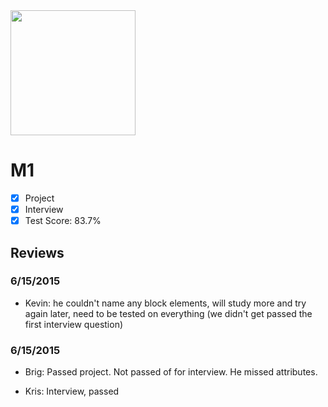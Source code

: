<img width="200px" src="https://lh6.googleusercontent.com/-lRFLuCZ83qk/VXZxtXriRpI/AAAAAAAAJCY/unGAO3MRkDo/s324-no/will.jpg">

# M1

- [x] Project 
- [x] Interview
- [x] Test Score: 83.7%

## Reviews

### 6/15/2015

- Kevin: he couldn't name any block elements, will study more and try again later, need to be tested on everything (we didn't get passed the first interview question)

### 6/15/2015
- Brig: Passed project. Not passed of for interview. He missed attributes.

- Kris: Interview, passed
